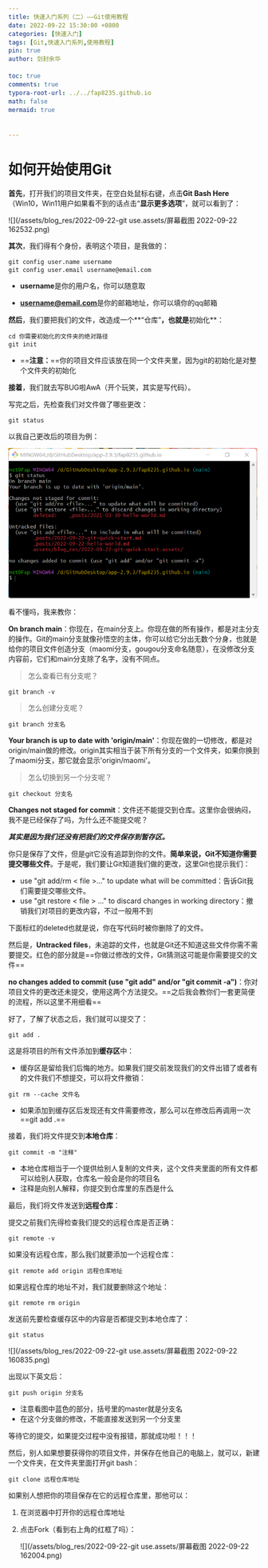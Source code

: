 ```yaml
---
title: 快速入门系列（二）——Git使用教程
date: 2022-09-22 15:30:00 +0800
categories: [快速入门]
tags: [Git,快速入门系列,使用教程]
pin: true
author: 剑封余华

toc: true
comments: true
typora-root-url: ../../fap8235.github.io
math: false
mermaid: true


---
```


# 如何开始使用Git 

**首先**，打开我们的项目文件夹，在空白处鼠标右键，点击**Git Bash Here**（Win10，Win11用户如果看不到的话点击“**显示更多选项**”，就可以看到了：

![](/assets/blog_res/2022-09-22-git use.assets/屏幕截图 2022-09-22 162532.png)



**其次**，我们得有个身份，表明这个项目，是我做的：

```shell
git config user.name username
git config user.email username@email.com
```

- **username**是你的用户名，你可以随意取

- **username@email.com**是你的邮箱地址，你可以填你的qq邮箱



**然后**，我们要把我们的文件，改造成一个**“仓库”**，也就是**初始化**：

```shell
cd 你需要初始化的文件夹的绝对路径
git init
```

- ==**注意：**==你的项目文件应该放在同一个文件夹里，因为git的初始化是对整个文件夹的初始化



**接着**，我们就去写BUG啦AwA（开个玩笑，其实是写代码）。

写完之后，先检查我们对文件做了哪些更改：

```shell
git status
```

以我自己更改后的项目为例：

<img src="/assets/blog_res/2022-09-22-git use.assets/屏幕截图 2022-09-22 152102.png" style="zoom:67%;" />

看不懂吗，我来教你：

**On branch main**：你现在，在main分支上。你现在做的所有操作，都是对主分支的操作。Git的main分支就像孙悟空的主体，你可以给它分出无数个分身，也就是给你的项目文件创造分支（maomi分支，gougou分支命名随意），在没修改分支内容前，它们和main分支除了名字，没有不同点。

> 怎么查看已有分支呢？

```shell
git branch -v
```



>怎么创建分支呢？

```shell
git branch 分支名
```



**Your branch is up to date with 'origin/main'**：你现在做的一切修改，都是对origin/main做的修改。origin其实相当于装下所有分支的一个文件夹，如果你换到了maomi分支，那它就会显示'origin/maomi'。

> 怎么切换到另一个分支呢？

```shell
git checkout 分支名
```



**Changes not staged for commit**：文件还不能提交到仓库。这里你会很纳闷，我不是已经保存了吗，为什么还不能提交呢？

***其实是因为我们还没有把我们的文件保存到暂存区。***

你只是保存了文件，但是git它没有追踪到你的文件。**简单来说，Git不知道你需要提交哪些文件**。于是呢，我们要让Git知道我们做的更改，这里Git也提示我们：

- use "git add/rm < file >..." to update what will be committed：告诉Git我们需要提交哪些文件。
- use "git restore < file > ..." to discard changes in working directory：撤销我们对项目的更改内容，不过一般用不到

下面标红的deleted也就是说，你在写代码时被你删除了的文件。



然后是，**Untracked files**，未追踪的文件，也就是Git还不知道这些文件你需不需要提交。红色的部分就是==你做过修改的文件，Git猜测这可能是你需要提交的文件==



**no changes added to commit (use "git add" and/or "git commit -a")**：你对项目文件的更改还未提交，使用这两个方法提交。==之后我会教你们一套更简便的流程，所以这里不用细看==



好了，了解了状态之后，我们就可以提交了：

```shell
git add .
```

这是将项目的所有文件添加到**缓存区**中：

- 缓存区是留给我们后悔的地方。如果我们提交前发现我们的文件出错了或者有的文件我们不想提交，可以将文件撤销：

```shell
git rm --cache 文件名
```

- 如果添加到缓存区后发现还有文件需要修改，那么可以在修改后再调用一次==git add .==



接着，我们将文件提交到**本地仓库**：

```shell
git commit -m "注释"
```

- 本地仓库相当于一个提供给别人复制的文件夹，这个文件夹里面的所有文件都可以给别人获取，仓库名一般会是你的项目名
- 注释是向别人解释，你提交到仓库里的东西是什么



最后，我们将文件发送到**远程仓库**：

提交之前我们先得检查我们提交的远程仓库是否正确：

```shell
git remote -v
```

如果没有远程仓库，那么我们就要添加一个远程仓库：

```shell
git remote add origin 远程仓库地址
```

如果远程仓库的地址不对，我们就要删除这个地址：

```shell
git remote rm origin
```





发送前先要检查缓存区中的内容是否都提交到本地仓库了：

```shell
git status
```

![](/assets/blog_res/2022-09-22-git use.assets/屏幕截图 2022-09-22 160835.png)

出现以下英文后：

```shell
git push origin 分支名
```

- 注意看图中蓝色的部分，括号里的master就是分支名
- 在这个分支做的修改，不能直接发送到另一个分支里



等待它的提交，如果提交过程中没有报错，那就成功啦！！！



然后，别人如果想要获得你的项目文件，并保存在他自己的电脑上，就可以，新建一个文件夹，在文件夹里面打开git bash：

```shell
git clone 远程仓库地址
```

如果别人想把你的项目保存在它的远程仓库里，那他可以：

1. 在浏览器中打开你的远程仓库地址

2. 点击Fork（看到右上角的红框了吗）：

   ![](/assets/blog_res/2022-09-22-git use.assets/屏幕截图 2022-09-22 162004.png)





